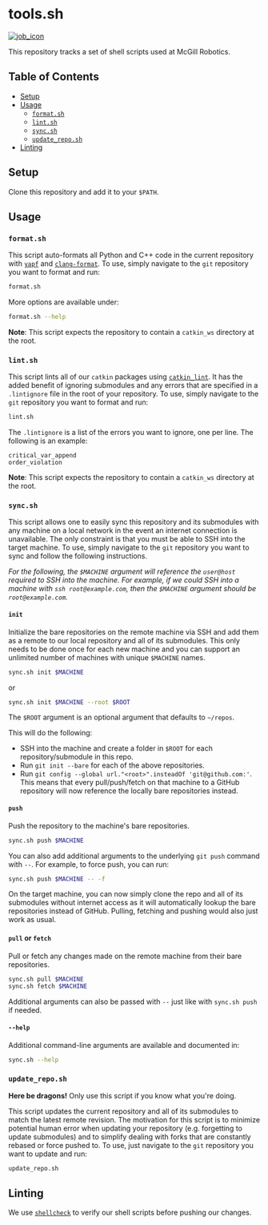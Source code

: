 # tools.sh

[job_icon]: https://dev.mcgillrobotics.com/buildStatus/icon?job=tools.sh/master
[job_url]: https://dev.mcgillrobotics.com/job/tools.sh/job/master
[![job_icon]][job_url]

This repository tracks a set of shell scripts used at McGill Robotics.

## Table of Contents

   * [Setup](#setup)
   * [Usage](#usage)
      * [`format.sh`](#formatsh)
      * [`lint.sh`](#lintsh)
      * [`sync.sh`](#syncsh)
      * [`update_repo.sh`](#update_reposh)
   * [Linting](#linting)

## Setup

Clone this repository and add it to your `$PATH`.

## Usage

### `format.sh`

This script auto-formats all Python and C++ code in the current repository
with [`yapf`](https://github.com/google/yapf) and
[`clang-format`](https://clang.llvm.org/docs/ClangFormat.html). To use,
simply navigate to the `git` repository you want to format and run:

```bash
format.sh
```

More options are available under:

```bash
format.sh --help
```

**Note**: This script expects the repository to contain a `catkin_ws`
directory at the root.

### `lint.sh`

This script lints all of our `catkin` packages using
[`catkin_lint`](https://github.com/fkie/catkin_lint). It has the added
benefit of ignoring submodules and any errors that are specified in a
`.lintignore` file in the root of your repository. To use, simply navigate to
the `git` repository you want to format and run:

```bash
lint.sh
```

The `.lintignore` is a list of the errors you want to ignore, one per line. The
following is an example:

```
critical_var_append
order_violation
```

**Note**: This script expects the repository to contain a `catkin_ws`
directory at the root.

### `sync.sh`

This script allows one to easily sync this repository and its submodules with
any machine on a local network in the event an internet connection is
unavailable. The only constraint is that you must be able to SSH into the target
machine. To use, simply navigate to the `git` repository you want to sync and
follow the following instructions.

_For the following, the `$MACHINE` argument will reference the `user@host`
required to SSH into the machine. For example, if we could SSH into a machine
with `ssh root@example.com`, then the `$MACHINE` argument should be
`root@example.com`._

#### `init`

Initialize the bare repositories on the remote machine via SSH and add them as a
remote to our local repository and all of its submodules. This only needs to be
done once for each new machine and you can support an unlimited number of
machines with unique `$MACHINE` names.

```bash
sync.sh init $MACHINE
```

or

```bash
sync.sh init $MACHINE --root $ROOT
```

The `$ROOT` argument is an optional argument that defaults to `~/repos`.

This will do the following:

- SSH into the machine and create a folder in `$ROOT` for each
  repository/submodule in this repo.
- Run `git init --bare` for each of the above repositories.
- Run `git config --global url."<root>".insteadOf 'git@github.com:'`. This means
  that every pull/push/fetch on that machine to a GitHub repository will now
  reference the locally bare repositories instead.

#### `push`

Push the repository to the machine's bare repositories.

```bash
sync.sh push $MACHINE
```

You can also add additional arguments to the underlying `git push` command with
`--`. For example, to force push, you can run:

```bash
sync.sh push $MACHINE -- -f
```

On the target machine, you can now simply clone the repo and all of its
submodules without internet access as it will automatically lookup the bare
repositories instead of GitHub. Pulling, fetching and pushing would also just
work as usual.

#### `pull` or `fetch`

Pull or fetch any changes made on the remote machine from their bare
repositories.

```bash
sync.sh pull $MACHINE
sync.sh fetch $MACHINE
```

Additional arguments can also be passed with `--` just like with `sync.sh push`
if needed.

#### `--help`

Additional command-line arguments are available and documented in:

```bash
sync.sh --help
```

### `update_repo.sh`

**Here be dragons!** Only use this script if you know what you're doing.

This script updates the current repository and all of its submodules to match
the latest remote revision. The motivation for this script is to minimize
potential human error when updating your repository (e.g. forgetting to update
submodules) and to simplify dealing with forks that are constantly rebased or
force pushed to. To use, just navigate to the `git` repository you want to
update and run:

```bash
update_repo.sh
```

## Linting

We use [`shellcheck`](https://shellcheck.net) to verify our shell scripts before
pushing our changes.
